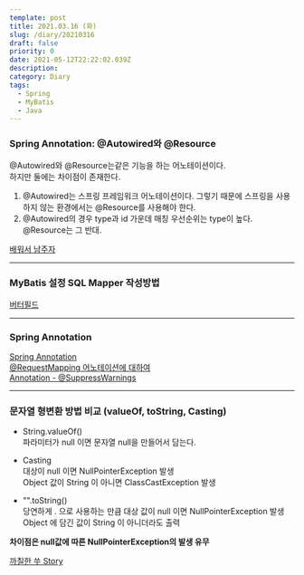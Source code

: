 ```yaml
---
template: post
title: 2021.03.16 (화)
slug: /diary/20210316
draft: false
priority: 0
date: 2021-05-12T22:22:02.039Z
description:
category: Diary
tags:
  - Spring
  - MyBatis
  - Java
---
```


### Spring Annotation: @Autowired와 @Resource

@Autowired와 @Resource는같은 기능을 하는 어노테이션이다.  
하지만 둘에는 차이점이 존재한다.

1. @Autowired는 스프링 프레임워크 어노테이션이다. 그렇기 때문에 스프링을 사용하지 않는 환경에서는 @Resource를 사용해야 한다.
2. @Autowired의 경우 type과 id 가운데 매칭 우선순위는 type이 높다. @Resource는 그 반대.

[배워서 남주자](https://countryxide.tistory.com/1)

---

### MyBatis 설정 SQL Mapper 작성방법

[버터필드](https://atoz-develop.tistory.com/entry/MyBatis-%EC%84%A4%EC%A0%95-%ED%8C%8C%EC%9D%BC-SQL-Mapper-%EC%9E%91%EC%84%B1-%EB%B0%A9%EB%B2%95)

---

### Spring Annotation

[Spring Annotation](https://sarc.io/index.php/development/1618-spring-annotation)  
[@RequestMapping 어노테이션에 대하여](https://sarc.io/index.php/development/1139-requestmapping)  
[Annotation - @SuppressWarnings](https://sdevstudy.tistory.com/20)

---

### 문자열 형변환 방법 비교 (valueOf, toString, Casting)

- String.valueOf()  
  파라미터가 null 이면 문자열 null을 만들어서 담는다.

- Casting  
  대상이 null 이면 NullPointerException 발생  
  Object 값이 String 이 아니면 ClassCastException 발생

- "".toString()  
  당연하게 . 으로 사용하는 만큼 대상 값이 null 이면 NullPointerException 발생  
  Object 에 담긴 값이 String 이 아니더라도 출력

**차이점은 null값에 따른 NullPointerException의 발생 유무**

[까칠한 쑤 Story](https://m.blog.naver.com/PostView.nhn?blogId=yysvip&logNo=220105002997&proxyReferer=https:%2F%2Fwww.google.com%2F)
